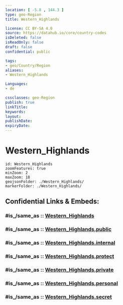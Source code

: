 ```yaml
---
location: [ -5.8 , 144.3 ] 
type: geo-Region
title: Western_Highlands

license: CC BY-SA 4.0
source: https://datahub.io/core/country-codes
isDeleted: false
isReadOnly: false
draft: false
confidential: public

tags:
- geo/Country/Region
aliases:
- Western_Highlands

Languages:
- de

cssclasses: geo-Region
publish: true
linkTitle: 
keywords: 
layout: 
publishDate: 
expiryDate: 
---
```


# Western_Highlands

```leaflet
id: Western_Highlands
zoomFeatures: true 
minZoom: 2 
maxZoom: 18
geojsonFolder: ./Western_Highlands/
markerFolder: ./Western_Highlands/
```


## Confidential Links & Embeds: 

### #is_/same_as :: [Western_Highlands](/_Standards/Earth/Continent/Asia/Asia~South~East/Malay_Archipelago/Papua-New_Guinea/Provinces~Papua/Western_Highlands.md) 

### #is_/same_as :: [Western_Highlands.public](/_public/Earth/Continent/Asia/Asia~South~East/Malay_Archipelago/Papua-New_Guinea/Provinces~Papua/Western_Highlands.public.md) 

### #is_/same_as :: [Western_Highlands.internal](/_internal/Earth/Continent/Asia/Asia~South~East/Malay_Archipelago/Papua-New_Guinea/Provinces~Papua/Western_Highlands.internal.md) 

### #is_/same_as :: [Western_Highlands.protect](/_protect/Earth/Continent/Asia/Asia~South~East/Malay_Archipelago/Papua-New_Guinea/Provinces~Papua/Western_Highlands.protect.md) 

### #is_/same_as :: [Western_Highlands.private](/_private/Earth/Continent/Asia/Asia~South~East/Malay_Archipelago/Papua-New_Guinea/Provinces~Papua/Western_Highlands.private.md) 

### #is_/same_as :: [Western_Highlands.personal](/_personal/Earth/Continent/Asia/Asia~South~East/Malay_Archipelago/Papua-New_Guinea/Provinces~Papua/Western_Highlands.personal.md) 

### #is_/same_as :: [Western_Highlands.secret](/_secret/Earth/Continent/Asia/Asia~South~East/Malay_Archipelago/Papua-New_Guinea/Provinces~Papua/Western_Highlands.secret.md)


